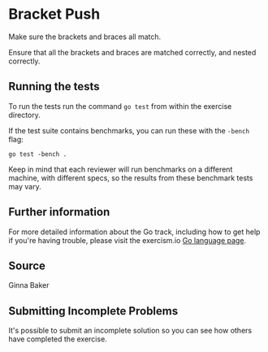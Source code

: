 # Bracket Push

Make sure the brackets and braces all match.

Ensure that all the brackets and braces are matched correctly,
and nested correctly.

## Running the tests

To run the tests run the command `go test` from within the exercise directory.

If the test suite contains benchmarks, you can run these with the `-bench`
flag:

    go test -bench .

Keep in mind that each reviewer will run benchmarks on a different machine, with
different specs, so the results from these benchmark tests may vary.

## Further information

For more detailed information about the Go track, including how to get help if
you're having trouble, please visit the exercism.io [Go language page](http://exercism.io/languages/go/about).

## Source

Ginna Baker

## Submitting Incomplete Problems
It's possible to submit an incomplete solution so you can see how others have completed the exercise.

